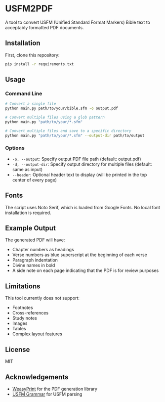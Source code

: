 # USFM2PDF

A tool to convert USFM (Unified Standard Format Markers) Bible text to acceptably formatted PDF documents.

## Installation

First, clone this repository:

```bash
pip install -r requirements.txt
```

## Usage

### Command Line

```bash
# Convert a single file
python main.py path/to/your/bible.sfm -o output.pdf

# Convert multiple files using a glob pattern
python main.py "path/to/your/*.sfm"

# Convert multiple files and save to a specific directory
python main.py "path/to/your/*.sfm" --output-dir path/to/output
```

### Options

- `-o, --output`: Specify output PDF file path (default: output.pdf)
- `-d, --output-dir`: Specify output directory for multiple files (default: same as input)
- `--header`: Optional header text to display (will be printed in the top center of every page)

## Fonts

The script uses Noto Serif, which is loaded from Google Fonts. No local font installation is required.

## Example Output

The generated PDF will have:

- Chapter numbers as headings
- Verse numbers as blue superscript at the beginning of each verse
- Paragraph indentation
- Divine names in bold
- A side note on each page indicating that the PDF is for review purposes

## Limitations

This tool currently does not support:

- Footnotes
- Cross-references
- Study notes
- Images
- Tables
- Complex layout features

## License

MIT

## Acknowledgements

- [WeasyPrint](https://weasyprint.org/) for the PDF generation library
- [USFM Grammar](https://github.com/ubsicap/usfm-grammar) for USFM parsing
